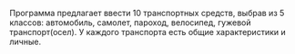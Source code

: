 Программа предлагает ввести 10 транспортных средств, выбрав из 5 классов: автомобиль, самолет, пароход, велосипед, гужевой транспорт(осел).
У каждого транспорта есть общие характеристики и личные.
